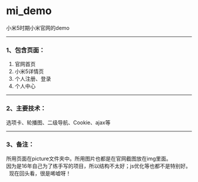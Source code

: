 # mi_demo
小米5时期小米官网的demo  
***
### 1、包含页面：  
1. 官网首页
2. 小米5详情页
3. 个人注册、登录
4. 个人中心  
***
### 2、主要技术：  
选项卡、轮播图、二级导航、Cookie、ajax等  
***
### 3、备注：  
所用页面在picture文件夹中。所用图片也都是在官网截图放在img里面。  
因为是16年自己为了练手写的项目，所以结构不太好；js优化等也都不是特别好。   
现在回头看，很是唏嘘呀！

